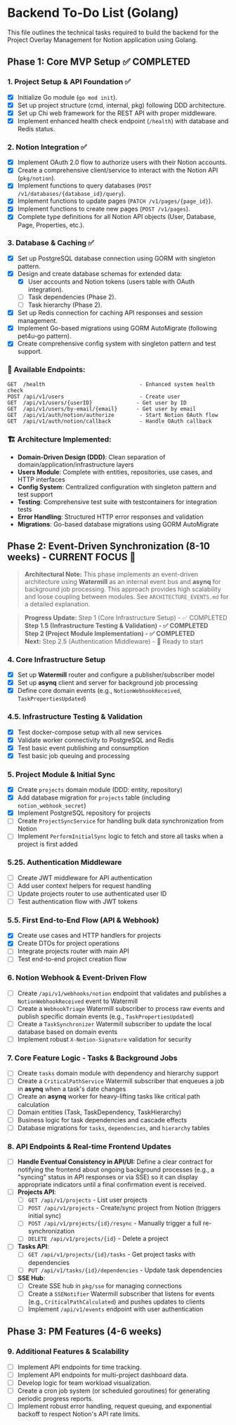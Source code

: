 # Backend To-Do List (Golang)

This file outlines the technical tasks required to build the backend for the Project Overlay Management for Notion application using Golang.

## Phase 1: Core MVP Setup ✅ COMPLETED

### 1. Project Setup & API Foundation ✅
- [x] Initialize Go module (`go mod init`).
- [x] Set up project structure (cmd, internal, pkg) following DDD architecture.
- [x] Set up Chi web framework for the REST API with proper middleware.
- [x] Implement enhanced health check endpoint (`/health`) with database and Redis status.

### 2. Notion Integration ✅
- [x] Implement OAuth 2.0 flow to authorize users with their Notion accounts.
- [x] Create a comprehensive client/service to interact with the Notion API (`pkg/notion`).
- [x] Implement functions to query databases (`POST /v1/databases/{database_id}/query`).
- [x] Implement functions to update pages (`PATCH /v1/pages/{page_id}`).
- [x] Implement functions to create new pages (`POST /v1/pages`).
- [x] Complete type definitions for all Notion API objects (User, Database, Page, Properties, etc.).

### 3. Database & Caching ✅
- [x] Set up PostgreSQL database connection using GORM with singleton pattern.
- [x] Design and create database schemas for extended data:
    - [x] User accounts and Notion tokens (users table with OAuth integration).
    - [ ] Task dependencies (Phase 2).
    - [ ] Task hierarchy (Phase 2).
- [x] Set up Redis connection for caching API responses and session management.
- [x] Implement Go-based migrations using GORM AutoMigrate (following pet4u-go pattern).
- [x] Create comprehensive config system with singleton pattern and test support.

### 🚀 Available Endpoints:
```
GET  /health                              - Enhanced system health check
POST /api/v1/users                        - Create user
GET  /api/v1/users/{userID}              - Get user by ID  
GET  /api/v1/users/by-email/{email}      - Get user by email
GET  /api/v1/auth/notion/authorize        - Start Notion OAuth flow
GET  /api/v1/auth/notion/callback         - Handle OAuth callback
```

### 🏗️ Architecture Implemented:
- **Domain-Driven Design (DDD)**: Clean separation of domain/application/infrastructure layers
- **Users Module**: Complete with entities, repositories, use cases, and HTTP interfaces
- **Config System**: Centralized configuration with singleton pattern and test support
- **Testing**: Comprehensive test suite with testcontainers for integration tests
- **Error Handling**: Structured HTTP error responses and validation
- **Migrations**: Go-based database migrations using GORM AutoMigrate

## Phase 2: Event-Driven Synchronization (8-10 weeks) - CURRENT FOCUS 🎯

> **Architectural Note:** This phase implements an event-driven architecture using **Watermill** as an internal event bus and **asynq** for background job processing. This approach provides high scalability and loose coupling between modules. See `ARCHITECTURE_EVENTS.md` for a detailed explanation.

> **Progress Update:** Step 1 (Core Infrastructure Setup) - ✅ COMPLETED<br>
> **Step 1.5 (Infrastructure Testing & Validation) - ✅ COMPLETED**<br>
> **Step 2 (Project Module Implementation) - ✅ COMPLETED**<br>
> **Next:** Step 2.5 (Authentication Middleware) - 📝 Ready to start

### 4. Core Infrastructure Setup
- [x] Set up **Watermill** router and configure a publisher/subscriber model
- [x] Set up **asynq** client and server for background job processing
- [x] Define core domain events (e.g., `NotionWebhookReceived`, `TaskPropertiesUpdated`)

### 4.5. Infrastructure Testing & Validation
- [x] Test docker-compose setup with all new services
- [x] Validate worker connectivity to PostgreSQL and Redis
- [x] Test basic event publishing and consumption
- [x] Test basic job queuing and processing

### 5. Project Module & Initial Sync
- [x] Create `projects` domain module (DDD: entity, repository)
- [x] Add database migration for `projects` table (including `notion_webhook_secret`)
- [x] Implement PostgreSQL repository for projects
- [ ] Create `ProjectSyncService` for handling bulk data synchronization from Notion
- [ ] Implement `PerformInitialSync` logic to fetch and store all tasks when a project is first added

### 5.25. Authentication Middleware
- [ ] Create JWT middleware for API authentication
- [ ] Add user context helpers for request handling
- [ ] Update projects router to use authenticated user ID
- [ ] Test authentication flow with JWT tokens

### 5.5. First End-to-End Flow (API & Webhook)
- [x] Create use cases and HTTP handlers for projects
- [x] Create DTOs for project operations
- [ ] Integrate projects router with main API
- [ ] Test end-to-end project creation flow

### 6. Notion Webhook & Event-Driven Flow
- [ ] Create `/api/v1/webhooks/notion` endpoint that validates and publishes a `NotionWebhookReceived` event to Watermill
- [ ] Create a `WebhookTriage` Watermill subscriber to process raw events and publish specific domain events (e.g., `TaskPropertiesUpdated`)
- [ ] Create a `TaskSynchronizer` Watermill subscriber to update the local database based on domain events
- [ ] Implement robust `X-Notion-Signature` validation for security

### 7. Core Feature Logic - Tasks & Background Jobs
- [ ] Create `tasks` domain module with dependency and hierarchy support
- [ ] Create a `CriticalPathService` Watermill subscriber that enqueues a job in **asynq** when a task's date changes
- [ ] Create an **asynq** worker for heavy-lifting tasks like critical path calculation
- [ ] Domain entities (Task, TaskDependency, TaskHierarchy)
- [ ] Business logic for task dependencies and cascade effects
- [ ] Database migrations for `tasks`, `dependencies`, and `hierarchy` tables

### 8. API Endpoints & Real-time Frontend Updates
- [ ] **Handle Eventual Consistency in API/UI:** Define a clear contract for notifying the frontend about ongoing background processes (e.g., a "syncing" status in API responses or via SSE) so it can display appropriate indicators until a final confirmation event is received.
- [ ] **Projects API**:
    - [ ] `GET /api/v1/projects` - List user projects
    - [ ] `POST /api/v1/projects` - Create/sync project from Notion (triggers initial sync)
    - [ ] `POST /api/v1/projects/{id}/resync` - Manually trigger a full re-synchronization
    - [ ] `DELETE /api/v1/projects/{id}` - Delete a project
- [ ] **Tasks API**:
    - [ ] `GET /api/v1/projects/{id}/tasks` - Get project tasks with dependencies
    - [ ] `PUT /api/v1/tasks/{id}/dependencies` - Update task dependencies
- [ ] **SSE Hub**:
    - [ ] Create SSE hub in `pkg/sse` for managing connections
    - [ ] Create a `SSENotifier` Watermill subscriber that listens for events (e.g., `CriticalPathCalculated`) and pushes updates to clients
    - [ ] Implement `/api/v1/events` endpoint with user authentication

## Phase 3: PM Features (4-6 weeks)

### 9. Additional Features & Scalability
- [ ] Implement API endpoints for time tracking.
- [ ] Implement API endpoints for multi-project dashboard data.
- [ ] Develop logic for team workload visualization.
- [ ] Create a cron job system (or scheduled goroutines) for generating periodic progress reports.
- [ ] Implement robust error handling, request queuing, and exponential backoff to respect Notion's API rate limits.
